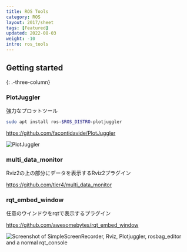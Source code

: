 ```yaml
---
title: ROS Tools
category: ROS
layout: 2017/sheet
tags: [Featured]
updated: 2022-08-03
weight: -10
intro: ros_tools
---
```


Getting started
---------------
{: .-three-column}

### PlotJuggler

強力なプロットツール

```bash
sudo apt install ros-$ROS_DISTRO-plotjuggler
```

https://github.com/facontidavide/PlotJuggler

![PlotJuggler](https://raw.githubusercontent.com/facontidavide/PlotJuggler/main/docs/plotjuggler3.gif)

### multi_data_monitor
Rviz2の上の部分にデータを表示するRviz2プラグイン

https://github.com/tier4/multi_data_monitor

### rqt_embed_window
任意のウインドウをrqtで表示するプラグイン

https://github.com/awesomebytes/rqt_embed_window

![Screenshot of SimpleScreenRecorder, Rviz, Plotjuggler, rosbag_editor and a normal rqt_console](https://raw.githubusercontent.com/awesomebytes/rqt_embed_window/main/screenshot1.png)